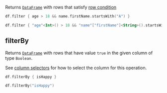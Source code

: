 [//]: # (title: filter)

<!---IMPORT org.jetbrains.kotlinx.dataframe.samples.api.Access-->

Returns [`DataFrame`](DataFrame.md) with rows that satisfy [row condition](DataRow.md#row-conditions)

<!---FUN filter-->
<tabs>
<tab title="Properties">

```kotlin
df.filter { age > 18 && name.firstName.startsWith("A") }
```

</tab>
<tab title="Strings">

```kotlin
df.filter { "age"<Int>() > 18 && "name"["firstName"]<String>().startsWith("A") }
```

</tab></tabs>
<inline-frame src="resources/org.jetbrains.kotlinx.dataframe.samples.api.Access.filter.html" width="100%"/>
<!---END-->

## filterBy

Returns [`DataFrame`](DataFrame.md) with rows that have value `true` in the given column of type `Boolean`.

See [column selectors](ColumnSelectors.md) for how to select the column for this operation.

<!---FUN filterBy-->
<tabs>
<tab title="Properties">

```kotlin
df.filterBy { isHappy }
```

</tab>
<tab title="Strings">

```kotlin
df.filterBy("isHappy")
```

</tab></tabs>
<inline-frame src="resources/org.jetbrains.kotlinx.dataframe.samples.api.Access.filterBy.html" width="100%"/>
<!---END-->
